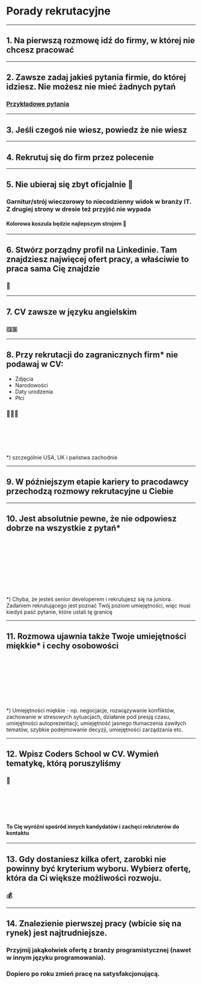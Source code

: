 <!-- .slide: data-background="#111111" -->

# Porady rekrutacyjne

___

## 1. Na pierwszą rozmowę idź do firmy, w której nie chcesz pracować

___

## 2. Zawsze zadaj jakieś pytania firmie, do której idziesz. Nie możesz nie mieć żadnych pytań

### [Przykładowe pytania](../module2/index.en.html)

___

## 3. Jeśli czegoś nie wiesz, powiedz że nie wiesz

___

## 4. Rekrutuj się do firm przez polecenie

___

## 5. Nie ubieraj się zbyt oficjalnie 👔

### Garnitur/strój wieczorowy to niecodzienny widok w branży IT. Z drugiej strony w dresie też przyjść nie wypada

#### Kolorowa koszula będzie najlepszym strojem 👕

___

## 6. Stwórz porządny profil na Linkedinie. Tam znajdziesz najwięcej ofert pracy, a właściwie to praca sama Cię znajdzie

### 📧

___

## 7. CV zawsze w języku angielskim

### 🇬🇧

___

## 8. Przy rekrutacji do zagranicznych firm* nie podawaj w CV:

* <!-- .element: class="fragment fade-in"--> Zdjęcia
* <!-- .element: class="fragment fade-in"--> Narodowości
* <!-- .element: class="fragment fade-in"--> Daty urodzenia
* <!-- .element: class="fragment fade-in"--> Płci

### 🦹🏼‍♀️

<br><br><br><br>

*) szczególnie USA, UK i państwa zachodnie <!-- .element: class="fragment fade-in" style="font-size:.5em" -->

___

## 9. W późniejszym etapie kariery to pracodawcy przechodzą rozmowy rekrutacyjne u Ciebie

___

## 10. Jest absolutnie pewne, że nie odpowiesz dobrze na wszystkie z pytań*

<br><br><br><br><br><br><br><br>

*) Chyba, że jesteś senior developerem i rekrutujesz się na juniora. Zadaniem rekrutującego jest poznać Twój poziom umiejętności, więc musi kiedyś paść pytanie, które ustali tę granicę <!-- .element: class="fragment fade-in" style="font-size:.5em" -->

___

## 11. Rozmowa ujawnia także Twoje umiejętności miękkie* i cechy osobowości

<br><br><br><br><br><br><br>

*) Umiejętności miękkie - np. negocjacje, rozwiązywanie konfliktów, zachowanie w stresowych sytuacjach, działanie pod presją czasu, umiejętności autoprezentacji, umiejętność jasnego tłumaczenia zawiłych tematów, szybkie podejmowanie decyzji, umiejętności zarządzania etc. <!-- .element: class="fragment fade-in" style="font-size:.5em" -->

___

## 12. Wpisz Coders School w CV. Wymień tematykę, którą poruszyliśmy

### 💪

<br><br><br><br>

#### To Cię wyróżni spośród innych kandydatów i zachęci rekruterów do kontaktu

___

## 13. Gdy dostaniesz kilka ofert, zarobki nie powinny być kryterium wyboru. Wybierz ofertę, która da Ci większe możliwości rozwoju.

### 💰

___

## 14. Znalezienie pierwszej pracy (wbicie się na rynek) jest najtrudniejsze.

### Przyjmij jakąkolwiek ofertę z branży programistycznej (nawet w innym języku programowania).

### Dopiero po roku zmień pracę na satysfakcjonującą.
